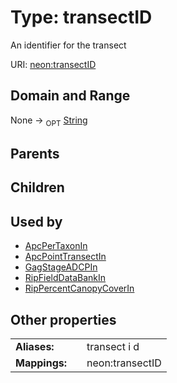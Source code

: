 
# Type: transectID


An identifier for the transect

URI: [neon:transectID](https://data.neonscience.org/transectID)


## Domain and Range

None ->  <sub>OPT</sub> [String](types/String.md)

## Parents


## Children


## Used by

 * [ApcPerTaxonIn](ApcPerTaxonIn.md)
 * [ApcPointTransectIn](ApcPointTransectIn.md)
 * [GagStageADCPIn](GagStageADCPIn.md)
 * [RipFieldDataBankIn](RipFieldDataBankIn.md)
 * [RipPercentCanopyCoverIn](RipPercentCanopyCoverIn.md)

## Other properties

|  |  |  |
| --- | --- | --- |
| **Aliases:** | | transect i d |
| **Mappings:** | | neon:transectID |

